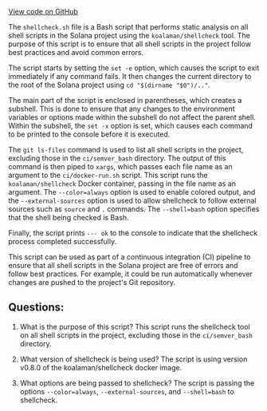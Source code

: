 
[View code on GitHub](https://github.com/solana-labs/solana/blob/master/ci/shellcheck.sh)

The `shellcheck.sh` file is a Bash script that performs static analysis on all shell scripts in the Solana project using the `koalaman/shellcheck` tool. The purpose of this script is to ensure that all shell scripts in the project follow best practices and avoid common errors.

The script starts by setting the `set -e` option, which causes the script to exit immediately if any command fails. It then changes the current directory to the root of the Solana project using `cd "$(dirname "$0")/.."`.

The main part of the script is enclosed in parentheses, which creates a subshell. This is done to ensure that any changes to the environment variables or options made within the subshell do not affect the parent shell. Within the subshell, the `set -x` option is set, which causes each command to be printed to the console before it is executed.

The `git ls-files` command is used to list all shell scripts in the project, excluding those in the `ci/semver_bash` directory. The output of this command is then piped to `xargs`, which passes each file name as an argument to the `ci/docker-run.sh` script. This script runs the `koalaman/shellcheck` Docker container, passing in the file name as an argument. The `--color=always` option is used to enable colored output, and the `--external-sources` option is used to allow shellcheck to follow external sources such as `source` and `.` commands. The `--shell=bash` option specifies that the shell being checked is Bash.

Finally, the script prints `--- ok` to the console to indicate that the shellcheck process completed successfully.

This script can be used as part of a continuous integration (CI) pipeline to ensure that all shell scripts in the Solana project are free of errors and follow best practices. For example, it could be run automatically whenever changes are pushed to the project's Git repository.
## Questions: 
 1. What is the purpose of this script?
   This script runs the shellcheck tool on all shell scripts in the project, excluding those in the `ci/semver_bash` directory.

2. What version of shellcheck is being used?
   The script is using version v0.8.0 of the koalaman/shellcheck docker image.

3. What options are being passed to shellcheck?
   The script is passing the options `--color=always`, `--external-sources`, and `--shell=bash` to shellcheck.